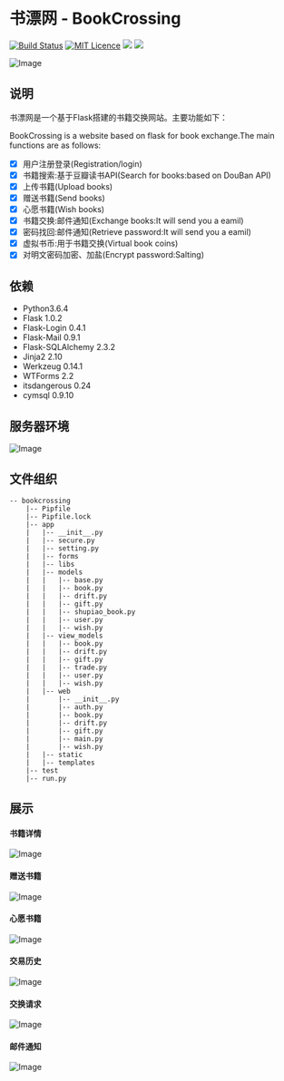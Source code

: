 # 书漂网 - BookCrossing
[![Build Status](https://travis-ci.org/mtianyan/hexoBlog-Github.svg?branch=master)](https://travis-ci.org/mtianyan/hexoBlog-Github)
[![MIT Licence](https://badges.frapsoft.com/os/mit/mit.svg?v=103)](https://opensource.org/licenses/mit-license.php)
![](https://img.shields.io/badge/language-python-orange.svg)
![](https://img.shields.io/cocoapods/dt/AFNetworking.svg) 

![Image](img/index.PNG)
## 说明
书漂网是一个基于Flask搭建的书籍交换网站。主要功能如下：  

BookCrossing is a website based on flask for book exchange.The main functions are as follows:  

- [x] 用户注册登录(Registration/login)
- [x] 书籍搜索:基于豆瓣读书API(Search for books:based on DouBan API)
- [x] 上传书籍(Upload books)
- [x] 赠送书籍(Send books)
- [x] 心愿书籍(Wish books)
- [x] 书籍交换:邮件通知(Exchange books:It will send you a eamil)
- [x] 密码找回:邮件通知(Retrieve password:It will send you a eamil)
- [x] 虚拟书币:用于书籍交换(Virtual book coins)
- [x] 对明文密码加密、加盐(Encrypt password:Salting)

## 依赖
* Python3.6.4
* Flask 1.0.2
* Flask-Login 0.4.1
* Flask-Mail 0.9.1
* Flask-SQLAlchemy 2.3.2
* Jinja2 2.10
* Werkzeug 0.14.1
* WTForms 2.2
* itsdangerous 0.24
* cymsql 0.9.10



## 服务器环境
![Image](img/server.PNG)

## 文件组织
```
-- bookcrossing
    |-- Pipfile
    |-- Pipfile.lock
    |-- app
    |   |-- __init__.py
    |   |-- secure.py
    |   |-- setting.py
    |   |-- forms
    |   |-- libs
    |   |-- models
    |   |   |-- base.py
    |   |   |-- book.py
    |   |   |-- drift.py
    |   |   |-- gift.py
    |   |   |-- shupiao_book.py
    |   |   |-- user.py
    |   |   |-- wish.py
    |   |-- view_models
    |   |   |-- book.py
    |   |   |-- drift.py
    |   |   |-- gift.py
    |   |   |-- trade.py
    |   |   |-- user.py
    |   |   |-- wish.py
    |   |-- web
    |       |-- __init__.py
    |       |-- auth.py
    |       |-- book.py
    |       |-- drift.py
    |       |-- gift.py
    |       |-- main.py
    |       |-- wish.py
    |   |-- static
    |   |-- templates
    |-- test
    |-- run.py
```

##  展示
#### 书籍详情
![Image](img/detail.PNG)
#### 赠送书籍 
![Image](img/gift.PNG)
#### 心愿书籍
![Image](img/wish.PNG)
#### 交易历史 
![Image](img/history.PNG)
#### 交换请求
![Image](img/request.PNG)
#### 邮件通知
![Image](img/email.PNG)






